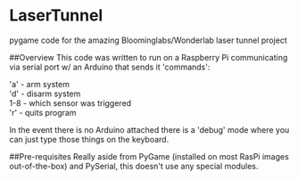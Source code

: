 LaserTunnel
===========

pygame code for the amazing Bloominglabs/Wonderlab laser tunnel project

##Overview
This code was written to run on a Raspberry Pi communicating via serial port w/ an Arduino that sends it 'commands':

'a' - arm system<br/>
'd' - disarm system<br/>
1-8 - which sensor was triggered<br/>
'r' - quits program

In the event there is no Arduino attached there is a 'debug' mode where you can just type those things on the keyboard.

##Pre-requisites
Really aside from PyGame (installed on most RasPi images out-of-the-box) and PySerial, this doesn't use any special modules.
